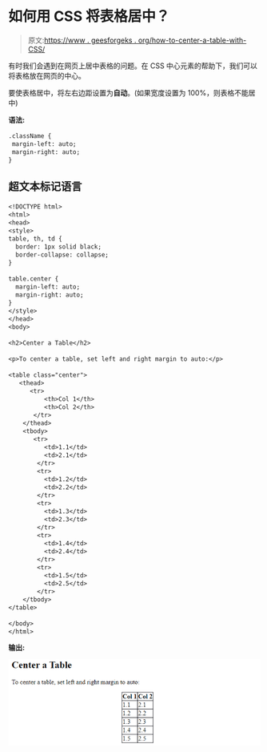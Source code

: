 # 如何用 CSS 将表格居中？

> 原文:[https://www . geesforgeks . org/how-to-center-a-table-with-CSS/](https://www.geeksforgeeks.org/how-to-center-a-table-with-css/)

有时我们会遇到在网页上居中表格的问题。在 CSS 中心元素的帮助下，我们可以将表格放在网页的中心。

要使表格居中，将左右边距设置为**自动**。(如果宽度设置为 100%，则表格不能居中)

**语法:**

```
.className {
 margin-left: auto;
 margin-right: auto;
}
```

## 超文本标记语言

```
<!DOCTYPE html>
<html>
<head>
<style>
table, th, td {
  border: 1px solid black;
  border-collapse: collapse;
}

table.center {
  margin-left: auto; 
  margin-right: auto;
}
</style>
</head>
<body>

<h2>Center a Table</h2>

<p>To center a table, set left and right margin to auto:</p>

<table class="center">
   <thead>
      <tr>
          <th>Col 1</th>
          <th>Col 2</th>
       </tr>
    </thead>
    <tbody>
       <tr>
          <td>1.1</td>
          <td>2.1</td>
        </tr>
        <tr>
          <td>1.2</td>
          <td>2.2</td>
        </tr>
        <tr>
          <td>1.3</td>
          <td>2.3</td>
        </tr>
        <tr>
          <td>1.4</td>
          <td>2.4</td>
        </tr>
        <tr>
          <td>1.5</td>
          <td>2.5</td>
        </tr>
    </tbody>
</table>

</body>
</html>
```

**输出:**

![](img/35b75335c2cc9904ef6324605e674328.png)